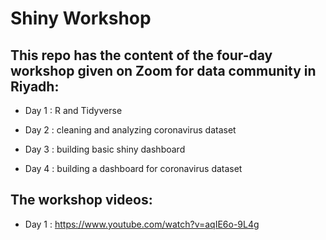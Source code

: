 # Shiny Workshop

## This repo has the content of the four-day workshop given on Zoom for data community in Riyadh:

- Day 1 : R and Tidyverse

- Day 2 : cleaning and analyzing coronavirus dataset

- Day 3 : building basic shiny dashboard

- Day 4 : building a dashboard for coronavirus dataset

## The workshop videos:

- Day 1 : https://www.youtube.com/watch?v=aqIE6o-9L4g
